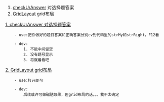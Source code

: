 1. [checkUrAnswer](#1)  对选择题答案
2. [GridLayout](#2)  grid布局


     
<a id='1' href='https://holykillin.github.io/something/checkUrAnswer.html'>
    1. checkUrAnswer  对选择题答案</a>

        - use:把你做好的题目答案和正确答案分别cv到代码里的strMy和strRight，F12看

        - dev:  
            1. 不能中间留空
            2. 没有题号显示
            3. 将就着看吧
            
            
            
<a id='2' href='https://holykillin.github.io/something/GridLayout/index.html'>
    2. GridLayout  grid布局</a>

        - use:打开即可

        - dev:  
            后续或许可做磁贴效果，但grid布局的话。。。我不太确定

